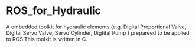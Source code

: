 # ROS_for_Hydraulic
A embedded toolkit for hydraulic elements (e.g. Digital Proportional Valve, Digital Servo Valve, Servo Cylinder, Digtital Pump ) prepareed to be applied to ROS.This toolkit is written in C.

